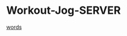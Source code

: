 # Workout-Jog-SERVER
[words](https://github.com/AlaynaCarlin/Workout-Jog-SERVER/blob/main/assets/Screenshot%20(54).png)
